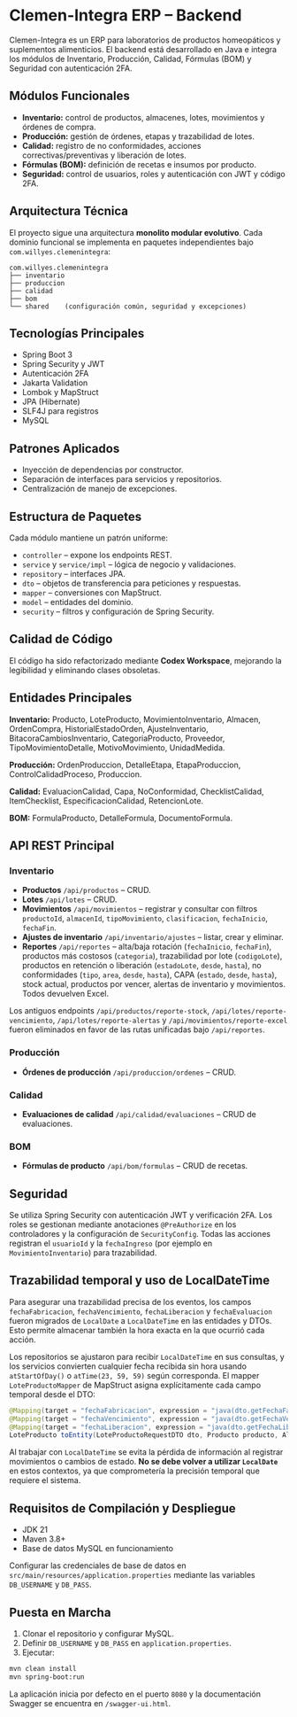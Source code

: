 # Clemen-Integra ERP – Backend

Clemen-Integra es un ERP para laboratorios de productos homeopáticos y suplementos alimenticios. El backend está desarrollado en Java e integra los módulos de Inventario, Producción, Calidad, Fórmulas (BOM) y Seguridad con autenticación 2FA.

## Módulos Funcionales
- **Inventario:** control de productos, almacenes, lotes, movimientos y órdenes de compra.
- **Producción:** gestión de órdenes, etapas y trazabilidad de lotes.
- **Calidad:** registro de no conformidades, acciones correctivas/preventivas y liberación de lotes.
- **Fórmulas (BOM):** definición de recetas e insumos por producto.
- **Seguridad:** control de usuarios, roles y autenticación con JWT y código 2FA.

## Arquitectura Técnica
El proyecto sigue una arquitectura **monolito modular evolutivo**. Cada dominio funcional se implementa en paquetes independientes bajo `com.willyes.clemenintegra`:

```
com.willyes.clemenintegra
├── inventario
├── produccion
├── calidad
├── bom
└── shared    (configuración común, seguridad y excepciones)
```

## Tecnologías Principales
- Spring Boot 3
- Spring Security y JWT
- Autenticación 2FA
- Jakarta Validation
- Lombok y MapStruct
- JPA (Hibernate)
- SLF4J para registros
- MySQL

## Patrones Aplicados
- Inyección de dependencias por constructor.
- Separación de interfaces para servicios y repositorios.
- Centralización de manejo de excepciones.

## Estructura de Paquetes
Cada módulo mantiene un patrón uniforme:
- `controller` – expone los endpoints REST.
- `service` y `service/impl` – lógica de negocio y validaciones.
- `repository` – interfaces JPA.
- `dto` – objetos de transferencia para peticiones y respuestas.
- `mapper` – conversiones con MapStruct.
- `model` – entidades del dominio.
- `security` – filtros y configuración de Spring Security.

## Calidad de Código
El código ha sido refactorizado mediante **Codex Workspace**, mejorando la legibilidad y eliminando clases obsoletas.

## Entidades Principales
**Inventario:** Producto, LoteProducto, MovimientoInventario, Almacen, OrdenCompra, HistorialEstadoOrden, AjusteInventario, BitacoraCambiosInventario, CategoriaProducto, Proveedor, TipoMovimientoDetalle, MotivoMovimiento, UnidadMedida.

**Producción:** OrdenProduccion, DetalleEtapa, EtapaProduccion, ControlCalidadProceso, Produccion.

**Calidad:** EvaluacionCalidad, Capa, NoConformidad, ChecklistCalidad, ItemChecklist, EspecificacionCalidad, RetencionLote.

**BOM:** FormulaProducto, DetalleFormula, DocumentoFormula.

## API REST Principal
### Inventario
- **Productos** `/api/productos` – CRUD.
- **Lotes** `/api/lotes` – CRUD.
- **Movimientos** `/api/movimientos` – registrar y consultar con filtros `productoId`, `almacenId`, `tipoMovimiento`, `clasificacion`, `fechaInicio`, `fechaFin`.
- **Ajustes de inventario** `/api/inventario/ajustes` – listar, crear y eliminar.
- **Reportes** `/api/reportes` – alta/baja rotación (`fechaInicio`, `fechaFin`), productos más costosos (`categoria`), trazabilidad por lote (`codigoLote`), productos en retención o liberación (`estadoLote`, `desde`, `hasta`), no conformidades (`tipo`, `area`, `desde`, `hasta`), CAPA (`estado`, `desde`, `hasta`), stock actual, productos por vencer, alertas de inventario y movimientos. Todos devuelven Excel.

Los antiguos endpoints `/api/productos/reporte-stock`, `/api/lotes/reporte-vencimiento`, `/api/lotes/reporte-alertas` y `/api/movimientos/reporte-excel` fueron eliminados en favor de las rutas unificadas bajo `/api/reportes`.

### Producción
- **Órdenes de producción** `/api/produccion/ordenes` – CRUD.

### Calidad
- **Evaluaciones de calidad** `/api/calidad/evaluaciones` – CRUD de evaluaciones.

### BOM
- **Fórmulas de producto** `/api/bom/formulas` – CRUD de recetas.

## Seguridad
Se utiliza Spring Security con autenticación JWT y verificación 2FA. Los roles se gestionan mediante anotaciones `@PreAuthorize` en los controladores y la configuración de `SecurityConfig`. Todas las acciones registran el `usuarioId` y la `fechaIngreso` (por ejemplo en `MovimientoInventario`) para trazabilidad.

## Trazabilidad temporal y uso de LocalDateTime
Para asegurar una trazabilidad precisa de los eventos, los campos `fechaFabricacion`, `fechaVencimiento`, `fechaLiberacion` y `fechaEvaluacion` fueron migrados de `LocalDate` a `LocalDateTime` en las entidades y DTOs. Esto permite almacenar también la hora exacta en la que ocurrió cada acción.

Los repositorios se ajustaron para recibir `LocalDateTime` en sus consultas, y los servicios convierten cualquier fecha recibida sin hora usando `atStartOfDay()` o `atTime(23, 59, 59)` según corresponda. El mapper `LoteProductoMapper` de MapStruct asigna explícitamente cada campo temporal desde el DTO:

```java
@Mapping(target = "fechaFabricacion", expression = "java(dto.getFechaFabricacion())")
@Mapping(target = "fechaVencimiento", expression = "java(dto.getFechaVencimiento())")
@Mapping(target = "fechaLiberacion", expression = "java(dto.getFechaLiberacion())")
LoteProducto toEntity(LoteProductoRequestDTO dto, Producto producto, Almacen almacen, Usuario usuario);
```

Al trabajar con `LocalDateTime` se evita la pérdida de información al registrar movimientos o cambios de estado. **No se debe volver a utilizar `LocalDate`** en estos contextos, ya que comprometería la precisión temporal que requiere el sistema.

## Requisitos de Compilación y Despliegue
- JDK 21
- Maven 3.8+
- Base de datos MySQL en funcionamiento

Configurar las credenciales de base de datos en `src/main/resources/application.properties` mediante las variables `DB_USERNAME` y `DB_PASS`.

## Puesta en Marcha
1. Clonar el repositorio y configurar MySQL.
2. Definir `DB_USERNAME` y `DB_PASS` en `application.properties`.
3. Ejecutar:
```bash
mvn clean install
mvn spring-boot:run
```
La aplicación inicia por defecto en el puerto `8080` y la documentación Swagger se encuentra en `/swagger-ui.html`.
